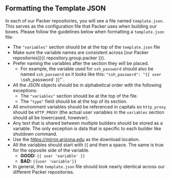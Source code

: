 ## Formatting the Template JSON

In each of our Packer repositories, you will see a file named `template.json`. This serves as the configuration file that Packer uses when building our boxes. Please follow the guidelines below when formatting a `template.json` file:

* The `"variables"` section should be at the top of the `template.json` file
* Make sure the variable names are consistent across [our Packer repositories]({{ repository.group.packer }}).
* Prefer naming the variables after the section they will be placed.
	* For example, the variable used for `ssh_password` should also be named `ssh_password` so it looks like this: `"ssh_password": "{{ user \`ssh_password\` }}"`.
* All the JSON objects should be in alphabetical order with the following exceptions:
	* The `"variables"` section should be at the top of the file.
	* The `"type"` field should be at the top of its section.
* All environment variables should be referenced in capitals so `http_proxy` should be `HTTP_PROXY` (the actual user variables in the `variables` section should all be lowercased, however).
* Any text that is shared between multiple builders should be stored as a variable. The only exception is data that is specific to each builder like shutdown command.
* Use the https://mirror.arizona.edu as the download location.
* All the variables should start with {{ and then a space. The same is true for the opposite side of the variable.
	* **GOOD:** `{{ user 'variable' }}`
	* **BAD:** `{{user 'variable'}}`
* In general, the `template.json` file should look nearly identical across our different Packer repositories.

